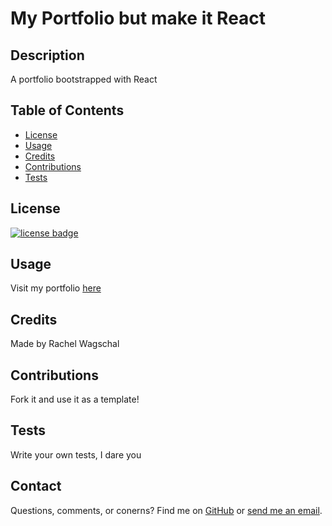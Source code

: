 # My Portfolio but make it React

## Description

A portfolio bootstrapped with React

## Table of Contents

* [License](#license)
* [Usage](#usage)
* [Credits](#credits)
* [Contributions](#contributions)
* [Tests](#tests)


## License
    
[![license badge](https://img.shields.io/static/v1?label=license&message=MIT&color=important)](https://opensource.org/licenses/MIT)

## Usage

Visit my portfolio [here](https://rawagschal.github.io)

## Credits

Made by Rachel Wagschal

## Contributions

Fork it and use it as a template!

## Tests

Write your own tests, I dare you

## Contact

Questions, comments, or conerns? Find me on [GitHub](https://github.com/rawagschal/) or [send me an email](mailto:rawagschal@gmail.com).
